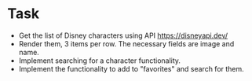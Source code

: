 # Task

- Get the list of Disney characters using API https://disneyapi.dev/
- Render them, 3 items per row. The necessary fields are image and name.
- Implement searching for a character functionality.
- Implement the functionality to add to "favorites" and search for them.